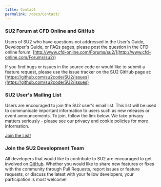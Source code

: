 ```yaml
---
title: Contact
permalink: /docs/Contact/
---
```


### SU2 Forum at CFD Online and GitHub

Users of SU2 who have questions not addressed in the User's Guide, Developer's Guide, or FAQs pages, please post the question in the CFD online forum. [http://www.cfd-online.com/Forums/su2/](http://www.cfd-online.com/Forums/su2/)

If you find bugs or issues in the source code or would like to submit a feature request, please use the issue tracker on the SU2 GitHub page at: [https://github.com/su2code/SU2/issues](https://github.com/su2code/SU2/issues)

### SU2 User's Mailing List
Users are encouraged to join the SU2 user's email list. This list will be used to communicate important information to users such as new releases or event announcements. To join, follow the link below. We take privacy matters seriously - please see our privacy and cookie policies for more information.

[Join the List!](https://su2foundation.org/)

### Join the SU2 Development Team

All developers that would like to contribute to SU2 are encouraged to get involved on [GitHub](https://github.com/su2code/SU2). Whether you would like to share new features or fixes with the community through Pull Requests, report issues or feature requests, or discuss the latest with your fellow developers, your participation is most welcome!
